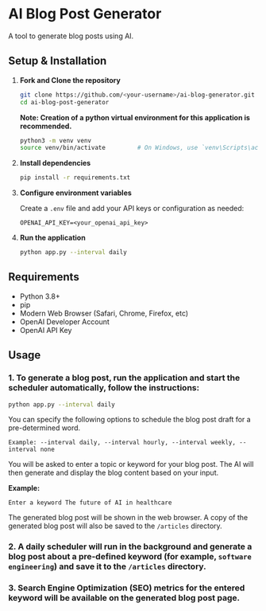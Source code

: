 # AI Blog Post Generator

A tool to generate blog posts using AI.

## Setup & Installation

1. **Fork and Clone the repository**
    ```bash
    git clone https://github.com/<your-username>/ai-blog-generator.git
    cd ai-blog-post-generator
    ```

    **Note: Creation of a python virtual environment for this application is recommended.**
    ```bash
    python3 -m venv venv
    source venv/bin/activate         # On Windows, use `venv\Scripts\activate`
    ```


2. **Install dependencies**
    ```bash
    pip install -r requirements.txt
    ```

3. **Configure environment variables**

    Create a `.env` file and add your API keys or configuration as needed:
    ```
    OPENAI_API_KEY=<your_openai_api_key>
    ```

4. **Run the application**
    ```bash
    python app.py --interval daily
    ```

## Requirements

- Python 3.8+
- pip
- Modern Web Browser (Safari, Chrome, Firefox, etc)
- OpenAI Developer Account
- OpenAI API Key

## Usage

### 1. To generate a blog post, run the application and start the scheduler automatically, follow the instructions:

```bash
python app.py --interval daily
```
You can specify the following options to schedule the blog post draft for a pre-determined word.

```
Example: --interval daily, --interval hourly, --interval weekly, --interval none
```

You will be asked to enter a topic or keyword for your blog post. The AI will then generate and display the blog content based on your input.

**Example:**
```
Enter a keyword The future of AI in healthcare
```

The generated blog post will be shown in the web browser. A copy of the generated blog post will also be saved to the `/articles` directory.

### 2. A daily scheduler will run in the background and generate a blog post about a pre-defined keyword (for example, `software engineering`) and save it to the `/articles` directory.

### 3. Search Engine Optimization (SEO) metrics for the entered keyword will be available on the generated blog post page.
